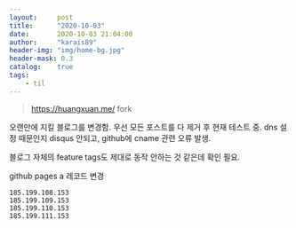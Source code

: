 ```yaml
---
layout:     post
title:      "2020-10-03"
date:       2020-10-03 21:04:00
author:     "karais89"
header-img: "img/home-bg.jpg"
header-mask: 0.3
catalog:    true
tags:
    - til
---
```


> https://huangxuan.me/ fork

오랜만에 지킬 블로그를 변경함.
우선 모든 포스트를 다 제거 후 현재 테스트 중.
dns 설정 때문인지 disqus 안되고, github에 cname 관련 오류 발생.

블로그 자체의 feature tags도 제대로 동작 안하는 것 같은데 확인 필요.

github pages a 레코드 변경

```
185.199.108.153
185.199.109.153
185.199.110.153
185.199.111.153
```